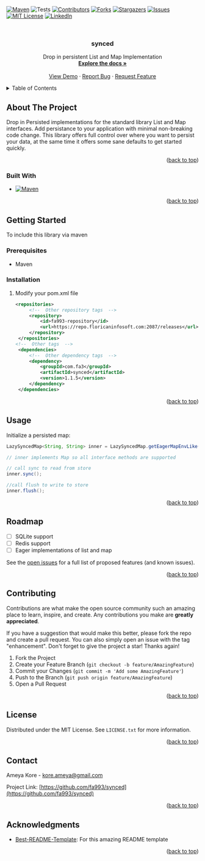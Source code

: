 <!-- Improved compatibility of back to top link: See: https://github.com/othneildrew/Best-README-Template/pull/73 -->
<a name="readme-top"></a>
[![Maven][maven-repo-shield]][maven-repo-url]
![Tests][ci-shield]
[![Contributors][contributors-shield]][contributors-url]
[![Forks][forks-shield]][forks-url]
[![Stargazers][stars-shield]][stars-url]
[![Issues][issues-shield]][issues-url]
[![MIT License][license-shield]][license-url]
[![LinkedIn][linkedin-shield]][linkedin-url]



<!-- PROJECT LOGO -->
<br />
<div align="center">

<h3 align="center">synced</h3>

  <p align="center">
    Drop in persistent List and Map Implementation
    <br />
    <a href="https://github.com/fa993/synced"><strong>Explore the docs »</strong></a>
    <br />
    <br />
    <a href="https://github.com/fa993/synced">View Demo</a>
    ·
    <a href="https://github.com/fa993/synced/issues">Report Bug</a>
    ·
    <a href="https://github.com/fa993/synced/issues">Request Feature</a>
  </p>
</div>



<!-- TABLE OF CONTENTS -->
<details>
  <summary>Table of Contents</summary>
  <ol>
    <li>
      <a href="#about-the-project">About The Project</a>
      <ul>
        <li><a href="#built-with">Built With</a></li>
      </ul>
    </li>
    <li>
      <a href="#getting-started">Getting Started</a>
      <ul>
        <li><a href="#prerequisites">Prerequisites</a></li>
        <li><a href="#installation">Installation</a></li>
      </ul>
    </li>
    <li><a href="#usage">Usage</a></li>
    <li><a href="#roadmap">Roadmap</a></li>
    <li><a href="#contributing">Contributing</a></li>
    <li><a href="#license">License</a></li>
    <li><a href="#contact">Contact</a></li>
    <li><a href="#acknowledgments">Acknowledgments</a></li>
  </ol>
</details>



<!-- ABOUT THE PROJECT -->
## About The Project

Drop in Persisted implementations for the standard library List and Map interfaces. Add persistance to your application with minimal non-breaking code change. This library offers full control over where you want to persist your data, at the same time it offers some sane defaults to get started quickly.

<p align="right">(<a href="#readme-top">back to top</a>)</p>



### Built With

* [![Maven][Maven]][Maven-url]

<p align="right">(<a href="#readme-top">back to top</a>)</p>



<!-- GETTING STARTED -->
## Getting Started

To include this library via maven

### Prerequisites

* Maven

### Installation

1. Modify your pom.xml file
   ```xml
   <repositories>
        <!--  Other repository tags  -->
        <repository>
            <id>fa993-repository</id>
            <url>https://repo.floricaninfosoft.com:2087/releases</url>
        </repository>
    </repositories>
   <!--  Other tags  -->
    <dependencies>
        <!--  Other dependency tags  -->
        <dependency>
            <groupId>com.fa3</groupId>
            <artifactId>synced</artifactId>
            <version>1.1.5</version>
        </dependency>
    </dependencies>
   
   ```

<p align="right">(<a href="#readme-top">back to top</a>)</p>

<!-- USAGE EXAMPLES -->
## Usage

Initialize a persisted map:

```java
LazySyncedMap<String, String> inner = LazySyncedMap.getEagerMapEnvLike(new HashMap<>(), String.class, String.class, userDirEnvFile);

// inner implements Map so all interface methods are supported

// call sync to read from store
inner.sync();

//call flush to write to store
inner.flush();
```

<p align="right">(<a href="#readme-top">back to top</a>)</p>



<!-- ROADMAP -->
## Roadmap

- [ ] SQLite support 
- [ ] Redis support
- [ ] Eager implementations of list and map

See the [open issues](https://github.com/fa993/synced/issues) for a full list of proposed features (and known issues).

<p align="right">(<a href="#readme-top">back to top</a>)</p>



<!-- CONTRIBUTING -->
## Contributing

Contributions are what make the open source community such an amazing place to learn, inspire, and create. Any contributions you make are **greatly appreciated**.

If you have a suggestion that would make this better, please fork the repo and create a pull request. You can also simply open an issue with the tag "enhancement".
Don't forget to give the project a star! Thanks again!

1. Fork the Project
2. Create your Feature Branch (`git checkout -b feature/AmazingFeature`)
3. Commit your Changes (`git commit -m 'Add some AmazingFeature'`)
4. Push to the Branch (`git push origin feature/AmazingFeature`)
5. Open a Pull Request

<p align="right">(<a href="#readme-top">back to top</a>)</p>



<!-- LICENSE -->
## License

Distributed under the MIT License. See `LICENSE.txt` for more information.

<p align="right">(<a href="#readme-top">back to top</a>)</p>



<!-- CONTACT -->
## Contact

Ameya Kore - kore.ameya@gmail.com

Project Link: [https://github.com/fa993/synced](https://github.com/fa993/synced)

<p align="right">(<a href="#readme-top">back to top</a>)</p>



<!-- ACKNOWLEDGMENTS -->
## Acknowledgments

* [Best-README-Template](https://github.com/othneildrew/Best-README-Template): For this amazing README template

<p align="right">(<a href="#readme-top">back to top</a>)</p>


<!-- MARKDOWN LINKS & IMAGES -->
<!-- https://www.markdownguide.org/basic-syntax/#reference-style-links -->
[ci-shield]: https://img.shields.io/github/actions/workflow/status/fa993/synced/maven.yml
[maven-repo-shield]: https://img.shields.io/badge/maven-1.1.x-green
[maven-repo-url]: https://repo.floricaninfosoft.com:2087/#/releases/com/fa3/synced
[contributors-shield]: https://img.shields.io/github/contributors/fa993/synced.svg
[contributors-url]: https://github.com/fa993/synced/graphs/contributors
[forks-shield]: https://img.shields.io/github/forks/fa993/synced.svg
[forks-url]: https://github.com/fa993/synced/network/members
[stars-shield]: https://img.shields.io/github/stars/fa993/synced.svg
[stars-url]: https://github.com/fa993/synced/stargazers
[issues-shield]: https://img.shields.io/github/issues/fa993/synced.svg
[issues-url]: https://github.com/fa993/synced/issues
[license-shield]: https://img.shields.io/github/license/fa993/synced.svg
[license-url]: https://github.com/fa993/synced/blob/master/LICENSE.txt
[linkedin-shield]: https://img.shields.io/badge/-LinkedIn-black.svg?logo=linkedin&colorB=555
[linkedin-url]: https://linkedin.com/in/ameya-kore-925620239
[product-screenshot]: images/screenshot.png
[Maven]: https://img.shields.io/badge/maven-000000?logo=apachemaven
[Maven-url]: https://maven.apache.org/
